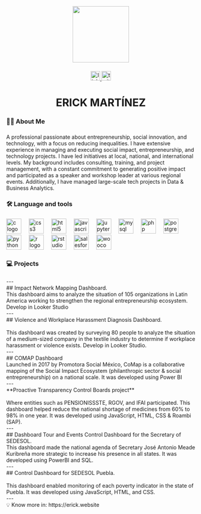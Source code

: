 
<div align="center">
  <img height="150" src="https://fuzzy-canopy-682.notion.site/image/https%3A%2F%2Fprod-files-secure.s3.us-west-2.amazonaws.com%2F18754e08-6e62-4445-861b-11190b919884%2F2babe6a1-cef2-4177-92aa-fbb58dc770ff%2FNotion_Avatar_(1).png?table=block&id=598ddcf6-2e68-4862-8fc5-a208b1805dbc&spaceId=18754e08-6e62-4445-861b-11190b919884&width=410&userId=&cache=v2"  />
</div>

###

<div align="center">
  <a href="https://www.linkedin.com/in/erickmartinezc/" target="_blank">
    <img src="https://img.shields.io/static/v1?message=LinkedIn&logo=linkedin&label=&color=0077B5&logoColor=white&labelColor=&style=for-the-badge" height="25" alt="linkedin logo"  />
  </a>
  <a href="https://x.com/Erick_MartinezC" target="_blank">
    <img src="https://img.shields.io/static/v1?message=Twitter&logo=twitter&label=&color=1DA1F2&logoColor=white&labelColor=&style=for-the-badge" height="25" alt="twitter logo"  />
  </a>
</div>

###

<h1 align="center">ERICK MARTÍNEZ</h1>

###

<h3 align="left">👩‍💻  About Me</h3>

###

<p align="left">A professional passionate about entrepreneurship, social innovation, and technology, with a focus on reducing inequalities. I have extensive experience in managing and executing social impact, entrepreneurship, and technology projects. I have led initiatives at local, national, and international levels. My background includes consulting, training, and project management, with a constant commitment to generating positive impact and participated as a speaker and workshop leader at various regional events. Additionally, I have managed large-scale tech projects in Data & Business Analytics.</p>

###

<h3 align="left">🛠 Language and tools</h3>

###

<div align="left">
  <img src="https://cdn.jsdelivr.net/gh/devicons/devicon/icons/c/c-original.svg" height="40" alt="c logo"  />
  <img width="12" />
  <img src="https://cdn.jsdelivr.net/gh/devicons/devicon/icons/css3/css3-original.svg" height="40" alt="css3 logo"  />
  <img width="12" />
  <img src="https://cdn.jsdelivr.net/gh/devicons/devicon/icons/html5/html5-original.svg" height="40" alt="html5 logo"  />
  <img width="12" />
  <img src="https://cdn.jsdelivr.net/gh/devicons/devicon/icons/javascript/javascript-original.svg" height="40" alt="javascript logo"  />
  <img width="12" />
  <img src="https://cdn.jsdelivr.net/gh/devicons/devicon/icons/jupyter/jupyter-original.svg" height="40" alt="jupyter logo"  />
  <img width="12" />
  <img src="https://cdn.jsdelivr.net/gh/devicons/devicon/icons/mysql/mysql-original.svg" height="40" alt="mysql logo"  />
  <img width="12" />
  <img src="https://cdn.jsdelivr.net/gh/devicons/devicon/icons/php/php-original.svg" height="40" alt="php logo"  />
  <img width="12" />
  <img src="https://cdn.jsdelivr.net/gh/devicons/devicon/icons/postgresql/postgresql-original.svg" height="40" alt="postgresql logo"  />
  <img width="12" />
  <img src="https://cdn.jsdelivr.net/gh/devicons/devicon/icons/python/python-original.svg" height="40" alt="python logo"  />
  <img width="12" />
  <img src="https://cdn.jsdelivr.net/gh/devicons/devicon/icons/r/r-original.svg" height="40" alt="r logo"  />
  <img width="12" />
  <img src="https://cdn.jsdelivr.net/gh/devicons/devicon/icons/rstudio/rstudio-original.svg" height="40" alt="rstudio logo"  />
  <img width="12" />
  <img src="https://cdn.jsdelivr.net/gh/devicons/devicon/icons/salesforce/salesforce-original.svg" height="40" alt="salesforce logo"  />
  <img width="12" />
  <img src="https://cdn.jsdelivr.net/gh/devicons/devicon/icons/woocommerce/woocommerce-original.svg" height="40" alt="woocommerce logo"  />
</div>

###

<h3 align="left">💻 Projects</h3>

###

<p align="left">---<br>## Impact Network Mapping Dashboard.<br>This dashboard aims to analyze the situation of 105 organizations in Latin America working to strengthen the regional entrepreneurship ecosystem. Develop in Looker Studio<br>---<br>## Violence and Workplace Harassment Diagnosis Dashboard.<br><br>This dashboard was created by surveying 80 people to analyze the situation of a medium-sized company in the textile industry to determine if workplace harassment or violence exists. Develop in Looker Studio.<br>---<br>## COMAP Dashboard<br>Launched in 2017 by Promotora Social México, CoMap is a collaborative mapping of the Social Impact Ecosystem (philanthropic sector & social entrepreneurship) on a national scale. It was developed using Power BI<br>---<br>**Proactive Transparency Control Boards project**<br><br>Where entities such as PENSIONISSSTE, RGOV, and IFAI participated. This dashboard helped reduce the national shortage of medicines from 60% to 98% in one year. It was developed using JavaScript, HTML, CSS & Roambi (SAP).<br>---<br>## Dashboard Tour and Events Control Dashboard for the Secretary of SEDESOL.<br>This dashboard made the national agenda of Secretary José Antonio Meade Kuribreña more strategic to increase his presence in all states. It was developed using PowerBI and SQL.<br>---<br>## Control Dashboard for SEDESOL Puebla.<br><br>This dashboard enabled monitoring of each poverty indicator in the state of Puebla. It was developed using JavaScript, HTML, and CSS.<br>---<br>💡 Know more in: https://erick.website</p>

###
